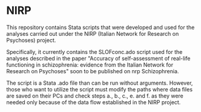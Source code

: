# NIRP
This repository contains Stata scripts that were developed and used for the analyses carried out under the NIRP (Italian Network for Research on Psychoses) project.

Specifically, it currently contains the SLOFconc.ado script used for the analyses described in the paper "Accuracy of self-assessment of real-life functioning in schizophrenia: evidence from the Italian Network for Research on Psychoses" soon to be published on nrp Schizophrenia.

The script is a Stata .ado file than can be run without arguments. However, those who want to utilize the script must modify the paths where data files are saved on their PCs and check steps a., b., c., e. and f. as they were needed only because of the data flow established in the NIRP project.




